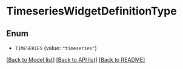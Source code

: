 # TimeseriesWidgetDefinitionType

## Enum

- `TIMESERIES` (value: `"timeseries"`)

[[Back to Model list]](../README.md#documentation-for-models) [[Back to API list]](../README.md#documentation-for-api-endpoints) [[Back to README]](../README.md)
